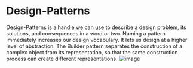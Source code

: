 ﻿# Design-Patterns
  Design-Patterns is a handle we can use to describe a design problem, its solutions, and consequences in a word or two. 
  Naming a pattern immediately increases our design vocabulary. It lets us design at a higher level of abstraction.
The Builder pattern separates the construction of a complex object from its representation, so that the same construction process can create different representations.
![image](https://github.com/user-attachments/assets/82d55a39-738a-4d3f-b266-01ee65c67337)

